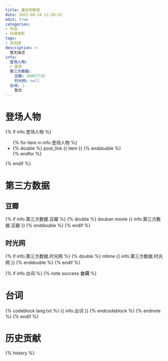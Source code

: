 ```yaml
---
title: 最后的魁拔
date: 2022-08-24 11:20:21
edit: true
categories:
- 作品
- 动漫电影
tags:
- 未完成
description: >-
  暂无描述
info:
  登场人物:
  - 蛮吉
  第三方数据:
    豆瓣: 26087739
    时光网: null
  台词: |-
    暂无
---
```

# 登场人物

{% if info.登场人物 %}
<ul>
{% for item in info.登场人物 %}
  <li>
    {% double %}
    post_link {{ item }}
    {% enddouble %}
  </li>
{% endfor %}
</ul>
{% endif %}

# 第三方数据

## 豆瓣

{% if info.第三方数据.豆瓣 %}
{% double %}
douban movie {{ info.第三方数据.豆瓣 }}
{% enddouble %}
{% endif %}

## 时光网

{% if info.第三方数据.时光网 %}
{% double %}
mtime {{ info.第三方数据.时光网 }}
{% enddouble %}
{% endif %}

{% if info.台词 %}
{% note success **台词** %}
# 台词
{% codeblock lang:txt %}
{{ info.台词 }}
{% endcodeblock %}
{% endnote %}
{% endif %}

# 历史贡献
{% history %}